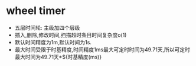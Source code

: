 # wheel timer
 - 五层时间轮: 主级加四个层级
 - 插入,删除,修改时间,扫描超时条目时间复杂度o(1)
 - 默认时间精度为1m,默认时间为1s.
 - 最大时间受限于时基精度,时间精度1ms最大可定时时间为49.71天,所以可定时最大时间为49.71天*${时基精度(ms)}
